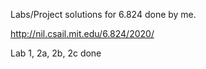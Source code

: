 Labs/Project solutions for 6.824 done by me.

http://nil.csail.mit.edu/6.824/2020/

Lab 1, 2a, 2b, 2c done
